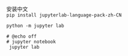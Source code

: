 安装中文  
`pip install jupyterlab-language-pack-zh-CN`

`python -m jupyter lab`
```shell
# @echo off
# jupyter notebook
 jupyter lab
```



